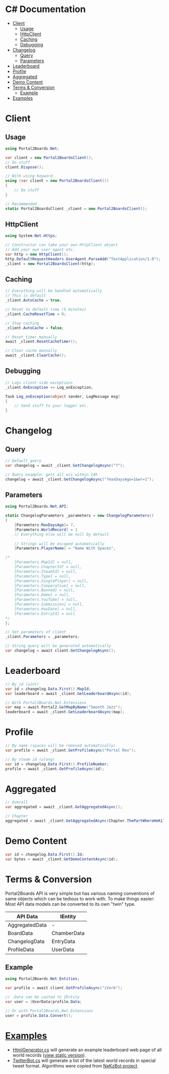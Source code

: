 # C# Documentation

- [Client](#client)
  - [Usage](#usage)
  - [HttpClient](#httpclient)
  - [Caching](#caching)
  - [Debugging](#debugging)
- [Changelog](#changelog)
  - [Query](#query)
  - [Parameters](#parameters)
- [Leaderboard](#leaderboard)
- [Profile](#profile)
- [Aggregated](#aggregated)
- [Demo Content](#demo-content)
- [Terms & Conversion](#terms--conversion)
  - [Example](#example)
- [Examples](#examples)

# Client

## Usage
```cs
using Portal2Boards.Net;

var client = new Portal2BoardsClient();
// Do stuff
client.Dispose();

// With using keyword
using (var client = new Portal2BoardsClient())
{
    // Do stuff
}

// Recommended
static Portal2BoardsClient _client = new Portal2BoardsClient();
```

## HttpClient
```cs
using System.Net.Https;

// Constructor can take your own HttpClient object
// Add your own user agent etc.
var http = new HttpClient();
http.DefaultRequestHeaders.UserAgent.ParseAdd("TestApplication/1.0");
_client = new Portal2BoardsClient(http);
```

## Caching
```cs
// Everything will be handled automatically
// This is default
_client.AutoCache = true;

// Reset to default time (5 minutes)
_client.CacheResetTime = 0;

// Stop caching
_client.AutoCache = false;

// Reset timer manually
await _client.ResetCacheTimer();

// Clear cache manually
await _client.ClearCache();
```

## Debugging
```cs
// Logs client-side exceptions
_client.OnException += Log_onException;

Task Log_onException(object sender, LogMessage msg)
{
    // Send stuff to your logger etc.
}
```

# Changelog

## Query
```cs
// Default query
var changelog = await _client.GetChangelogAsync("?");

// Query example: gets all wrs within 24h
changelog = await _client.GetChangelogAsync("?maxDaysAgo=1&wr=1");
```

## Parameters

```cs
using Portal2Boards.Net.API;

static ChangelogParameters _parameters = new ChangelogParameters()
{
    [Parameters.MaxDaysAgo]= 7,
    [Parameters.WorldRecord] = 1
    // Everything else will be null by default
    
    // Strings will be escaped automatically
    [Parameters.PlayerName] = "Name With Spaces",

/*
    [Parameters.MapId] = null,
    [Parameters.ChapterId] = null,
    [Parameters.SteamId] = null,
    [Parameters.Type] = null,
    [Parameters.SinglePlayer] = null,
    [Parameters.Cooperative] = null,
    [Parameters.Banned] = null,
    [Parameters.Demo] = null,
    [Parameters.YouTube] = null,
    [Parameters.Submission] = null,
    [Parameters.HasDate] = null,
    [Parameters.EntryId] = null
*/
};

// Set parameters of client
_client.Parameters = _parameters;

// String query will be generated automatically
var changelog = await client.GetChangelogAsync();
```

# Leaderboard
```cs
// By id (uint)
var id = changelog.Data.First().MapId;
var leaderboard = await _client.GetLeaderboardAsync(id);

// With Portal2Boards.Net.Extensions
var map = await Portal2.GetMapByName("Smooth Jazz");
leaderboard = await _client.GetLeaderboardAsync(map);
```

# Profile
```cs
// By name (spaces will be removed automatically)
var profile = await _client.GetProfileAsync("Portal Rex");

// By steam id (ulong)
var id = changelog.Data.First().ProfileNumber;
profile = await _client.GetProfileAsync(id);
```

# Aggregated
```cs
// Overall
var aggregated = await _client.GetAggregatedAsync();

// Chapter
aggregated = await _client.GetAggregatedAsync(Chapter.ThePartWhereHeKillsYou);
```

# Demo Content
```cs
var id = changelog.Data.First().Id;
var bytes = await _client.GetDemoContentAsync(id);
```

# Terms & Conversion

Portal2Boards API is very simple but has various naming conventions of same objects which can be
tedious to work with. To make things easier: Most API data models can be converted to its own
"twin" type.

|API Data|IEntity|
|---|---|
|AggregatedData|-|
|BoardData|ChamberData|
|ChangelogData|EntryData|
|ProfileData|UserData|

## Example
```cs
using Portal2Boards.Net.Entities;

var profile = await client.GetProfileAsync("iVerb");

// .Data can be casted to IEntity
var user = (UserData)profile.Data;

// Or with Portal2Boards.Net.Extensions
user = profile.Data.Convert();
```

# [Examples](Portal2Boards.Net.Test)

- [HtmlGenerator.cs](Portal2Boards.Net.Test/HtmlGenerator.cs)  will generate an example leaderboard web page of all world records ([view static version](https://nekzor.github.io/Portal2Boards.Net)).
- [TwitterBot.cs](Portal2Boards.Net.Test/TwitterBot.cs) will generate a list of the latest world records in special tweet format. Algorithms were copied from [NeKzBot project](https://github.com/NeKzor/NeKzBot).